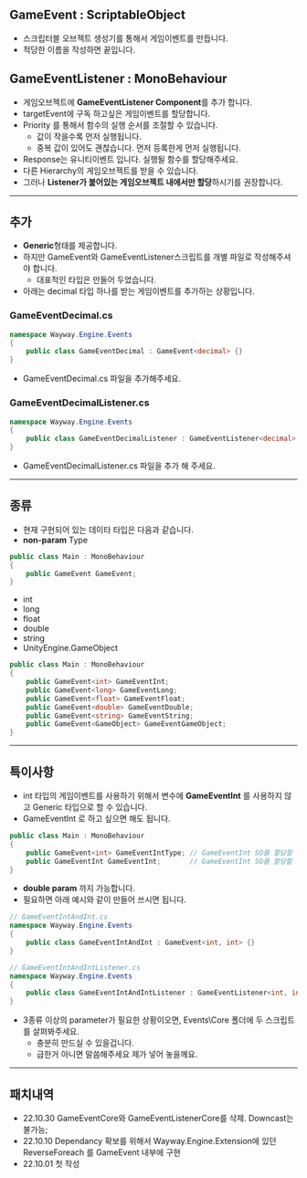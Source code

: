 ## GameEvent : ScriptableObject   
 * 스크립터블 오브젝트 생성기를 통해서 게임이벤트를 만듭니다.
 * 적당한 이름을 작성하면 끝입니다.
   
## GameEventListener : MonoBehaviour    
  
* 게임오브젝트에 **GameEventListener Component**를 추가 합니다.   
* targetEvent에 구독 하고싶은 게임이벤트를 할당합니다.    
* Priority 를 통해서 함수의 실행 순서를 조절할 수 있습니다.
  * 값이 작을수록 먼저 실행됩니다.
  * 중복 값이 있어도 괜찮습니다. 먼저 등록한게 먼저 실행됩니다.
* Response는 유니티이벤트 입니다. 실행될 함수를 할당해주세요.
* 다른 Hierarchy의 게임오브젝트를 받을 수 있습니다.    
* 그러나 **Listener가 붙어있는 게임오브젝트 내에서만 할당**하시기를 권장합니다.

- - - 
## **추가**
* **Generic**형태를 제공합니다.
* 하지만 GameEvent와 GameEventListener스크립트를 개별 파일로 작성해주셔야 합니다.
  * 대표적인 타입은 만들어 두었습니다.
* 아래는 decimal 타입 하나를 받는 게임이벤트를 추가하는 상황입니다.

### GameEventDecimal.cs
```C#
namespace Wayway.Engine.Events
{
    public class GameEventDecimal : GameEvent<decimal> {}
}
```
* GameEventDecimal.cs 파일을 추가해주세요.

### GameEventDecimalListener.cs
```C#
namespace Wayway.Engine.Events
{
    public class GameEventDecimalListener : GameEventListener<decimal> {}
}
```
* GameEventDecimalListener.cs 파일을 추가 해 주세요.

- - - 
## **종류**
* 현재 구현되어 있는 데이타 타입은 다음과 같습니다.
* **non-param** Type
```C#
public class Main : MonoBehaviour
{
    public GameEvent GameEvent;
}
```
* int
* long
* float
* double
* string
* UnityEngine.GameObject
```C#
public class Main : MonoBehaviour
{
    public GameEvent<int> GameEventInt;
    public GameEvent<long> GameEventLong;
    public GameEvent<float> GameEventFloat;
    public GameEvent<double> GameEventDouble;
    public GameEvent<string> GameEventString;
    public GameEvent<GameObject> GameEventGameObject;
}
```
- - -
## **특이사항**
* int 타입의 게임이벤트를 사용하기 위해서 변수에 **GameEventInt** 를 사용하지 않고 Generic 타입으로 할 수 있습니다.
* GameEventInt 로 하고 싶으면 해도 됩니다.
```C#
public class Main : MonoBehaviour
{
    public GameEvent<int> GameEventIntType; // GameEventInt SO를 할당할 수 있습니다.
    public GameEventInt GameEventInt;       // GameEventInt SO를 할당할 수 있습니다.
}
```
* **double param** 까지 가능합니다. 
* 필요하면 아래 예시와 같이 만들어 쓰시면 됩니다.
```C#
// GameEventIntAndInt.cs
namespace Wayway.Engine.Events
{
    public class GameEventIntAndInt : GameEvent<int, int> {}
}

// GameEventIntAndIntListener.cs
namespace Wayway.Engine.Events
{
    public class GameEventIntAndIntListener : GameEventListener<int, int> {}
}

```

* 3종류 이상의 parameter가 필요한 상황이오면, Events\Core 폴더에 두 스크립트를 살펴봐주세요.
  * 충분히 만드실 수 있을겁니다.
  * 급한거 아니면 말씀해주세요 제가 넣어 놓을께요.

- - - 
## **패치내역**
* 22.10.30 GameEventCore와 GameEventListenerCore를 삭제. Downcast는 불가능;
* 22.10.10 Dependancy 확보를 위해서 Wayway.Engine.Extension에 있던 ReverseForeach 를 GameEvent 내부에 구현
* 22.10.01 첫 작성

